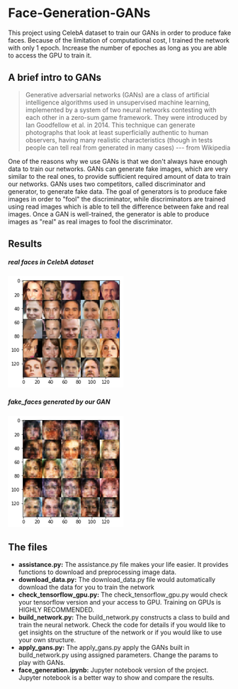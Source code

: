 # Face-Generation-GANs

This project using CelebA dataset to train our GANs in order to produce fake faces. Because of the limitation of computational cost, I trained the network with only 1 epoch. Increase the number of epoches as long as you are able to access the GPU to train it.

## A brief intro to GANs
> Generative adversarial networks (GANs) are a class of artificial intelligence algorithms used in unsupervised machine learning, implemented by a system of two neural networks contesting with each other in a zero-sum game framework. They were introduced by Ian Goodfellow et al. in 2014. This technique can generate photographs that look at least superficially authentic to human observers, having many realistic characteristics (though in tests people can tell real from generated in many cases) --- from Wikipedia


One of the reasons why we use GANs is that we don't always have enough data to train our networks. GANs can generate fake images, which are very similar to the real ones, to provide sufficient required amount of data to train our networks. GANs uses two competitors, called discriminator and generator, to generate fake data. The goal of generators is to produce fake images in order to "fool" the discriminator, while discriminators are trained using read images which is able to tell the difference between fake and real images. Once a GAN is well-trained, the generator is able to produce images as "real" as real images to fool the discriminator.

## Results
##### real faces in CelebA dataset
![real faces in CelebA dataset](real_face.png)
##### fake_faces generated by our GAN
![fake_faces generated by our GAN](fake_face.png)

## The files
* **assistance.py:** The assistance.py file makes your life easier. It provides functions to download and preprocessing image data.
* **download_data.py:** The download_data.py file would automatically download the data for you to train the network
* **check_tensorflow_gpu.py:** The check_tensorflow_gpu.py would check your tensorflow version and your access to GPU. Training on GPUs is HIGHLY RECOMMENDED.
* **build_network.py:** The build_network.py constructs a class to build and train the neural network. Check the code for details if you would like to get insights on the structure of the network or if you would like to use your own structure.
* **apply_gans.py:** The apply_gans.py apply the GANs built in build_network.py using assigned parameters. Change the params to play with GANs.
* **face_generation.ipynb:** Jupyter notebook version of the project. Jupyter notebook is a better way to show and compare the results.
